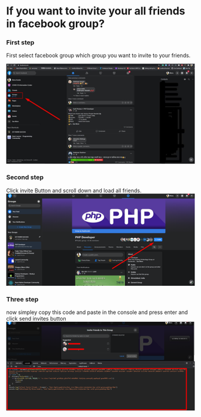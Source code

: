 # If you want to invite your all friends in facebook group?

### First step

First select facebook group which group you want to invite to your friends.

![screenshot](img/1.jpg)

### Second step

Click invite Button and scroll down and load all friends.
![screenshot](img/2.png)

### Three step

now simpley copy this code and paste in the console and press enter and click send invites button
![screenshot](img/3.png)
